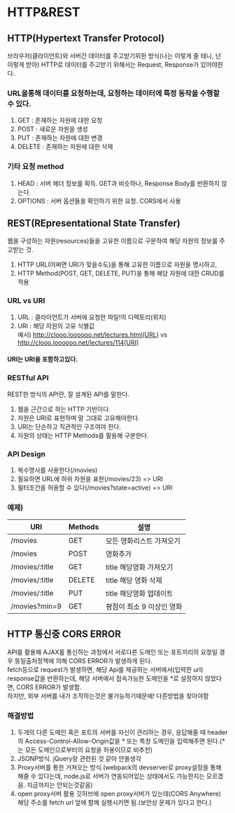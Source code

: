# HTTP&REST
## HTTP(Hypertext Transfer Protocol)  
브라우저(클라이언트)와 서버간 데이터를 주고받기위한 방식(나는 이렇게 줄 테니, 넌 이렇게 받아) HTTP로 데이터를 주고받기 위해서는 Request, Response가 있어야한다.  
### URL을통해 데이터를 요청하는데, 요청하는 데이터에 특정 동작을 수행할 수 있다.  
1. GET : 존재하는 자원에 대한 요청  
2. POST : 새로운 자원을 생성  
3. PUT : 존재하는 자원에 대한 변경
4. DELETE : 존재하는 자원에 대한 삭제
### 기타 요청 method  
1. HEAD : 서버 헤더 정보를 획득. GET과 비슷하나, Response Body를 반환하지 않는다.  
2. OPTIONS : 서버 옵션들을 확인하기 위한 요청. CORS에서 사용    
## REST(REpresentational State Transfer)  
웹을 구성하는 자원(resources)들을 고유한 이름으로 구분하여 해당 자원의 정보를 주고받는 것.  
1. HTTP URL(어쩌면 URI가 맞을수도)을 통해 고유한 이름으로 자원을 명시하고,
2. HTTP Method(POST, GET, DELETE, PUT)을 통해 해당 자원에 대한 CRUD를 적용  
### URL vs URI  
1. URL : 클라이언트가 서버에 요청한 파일!의 디렉토리(위치)  
2. URI : 해당 자원의 고유 식별값  
예시) http://clooo.loooooo.net/lectures.html(URL) vs http://clooo.loooooo.net/lectures/114(URI)
#### URI는 URI을 포함하고있다.  
### RESTful API  
REST한 방식의 API란, 잘 설계된 API를 말한다.  
1. 웹을 근간으로 하는 HTTP 기반이다.  
2. 자원은 URI로 표현하며 말 그대로 고유해야한다.  
3. URI는 단순하고 직관적인 구조여야 한다.  
4. 자원의 상태는 HTTP Methods를 활용해 구분한다.  
### API Design  
1. 복수명사를 사용한다(/movies)  
2. 필요하면 URL에 하위 자원을 표현(/movies/23) => URI  
3. 필터조건을 허용할 수 있다(/movies?state=active) => URI  
### 예제)  
|URI|Methods|설명|
|---|---|---|
|/movies|GET|모든 영화리스트 가져오기|
|/movies|POST|영화추가|
|/movies/:title|GET|title 해당영화 가져오기|
|/movies/:title|DELETE|title 해당 영화 삭제|
|/movies/:title|PUT|title 해당영화 업데이트|
|/movies?min=9|GET|평점이 최소 9 이상인 영화|  
## HTTP 통신중 CORS ERROR  
API를 활용해 AJAX를 통신하는 과정에서 서로다른 도메인 또는 포트끼리의 요청일 경우 동일출처정책에 의해 CORS ERROR가 발생하게 된다.  
fetch등으로 request가 발생하면, 해당 Api를 제공하는 서버에서(입력한 url) response값을 반환하는데, 해당 서버에서 접속가능한 도메인을 *로 설정하지 않았다면, CORS ERROR가 발생함.  
하지만, 외부 서버를 내가 조작하는것은 불가능하기때문에! 다른방법을 찾아야함  
### 해결방법  
1. 두개의 다른 도메인 혹은 포트의 서버를 자신이 관리하는 경우, 응답해줄 때 header의 Access-Control-Allow-Origin값을 * 또는 특정 도메인을 입력해주면 된다.(*는 모든 도메인으로부터의 요청을 허용이므로 비추천)  
2. JSONP방식. jQuery랑 관련된 것 같아 안쓸생각  
3. Proxy서버를 통한 거쳐오는 방식.(webpack의 devserver로 proxy설정을 통해 해줄 수 있다는데, node.js로 서버가 연동되어있는 상태에서도 가능한지는 모르겠음. 지금까지는 안되는것같음)  
4. open proxy서버 활용 깃허브에 open proxy서버가 있는데(CORS Anywhere) 해당 주소를 fetch url 앞에 함께 실행시키면 됨.(보안상 문제가 있다고 한다.)  